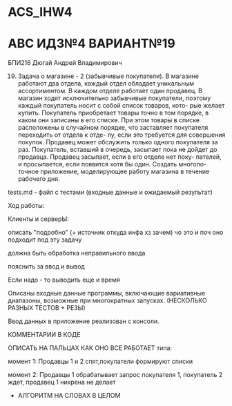 # ACS_IHW4
# АВС ИДЗ№4 ВАРИАНТ№19
БПИ216 Дюгай Андрей Владимирович

19. Задача о магазине - 2 (забывчивые покупатели). В магазине работают
два отдела, каждый отдел обладает уникальным ассортиментом. В каждом
отделе работает один продавец. В магазин ходят исключительно забывчивые
покупатели, поэтому каждый покупатель носит с собой список товаров, кото-
рые желает купить. Покупатель приобретает товары точно в том порядке, в
каком они записаны в его списке. При этом товары в списке расположены в
случайном порядке, что заставляет покупателя переходить от отдела к отде-
лу, если это требуется для совершения покупок. Продавец может обслужить
только одного покупателя за раз. Покупатель, вставший в очередь, засыпает
пока не дойдет до продавца. Продавец засыпает, если в его отделе нет поку-
пателей, и просыпается, если появится хотя бы один. Создать многопо-
точное приложение, моделирующее работу магазина в течение рабочего
дня.

tests.md - файл с тестами (входные данные и ожидаемый результат)

Ход работы:

Клиенты и серверЫ:

описать "подробно" (+ источник откуда инфа хз зачем) чо это и поч оно подходит под эту задачу

должна быть обработка неправильного ввода

пояснить за ввод и вывод

Если надо - то выводить еще и время



Описаны входные данные программы, включающие вариативные
диапазоны, возможные при многократных запусках. (НЕСКОЛЬКО РАЗНЫХ ТЕСТОВ + РЕЗЫ)

Ввод данных в приложение реализован с консоли.

КОММЕНТАРИИ В КОДЕ

ОПИСАТЬ НА ПАЛЬЦАХ КАК ОНО ВСЕ РАБОТАЕТ типа:

момент 1: Продавцы 1 и 2 спят,покупатели формируют списки

момент 2: Продавцы 1 обрабатывает запрос покупателя 1, покупатель 2 ждет, продавец 1 нихрена не делает

+ АЛГОРИТМ НА СЛОВАХ В ЦЕЛОМ
